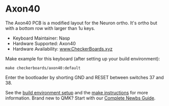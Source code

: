 # Axon40

The Axon40 PCB is a modified layout for the Neuron ortho. It's ortho but with a bottom row with larger than 1u keys. 

- Keyboard Maintainer: Nasp
- Hardware Supported: Axon40
- Hardware Availability: www.CheckerBoards.xyz

Make example for this keyboard (after setting up your build environment):

    make checkerboards/axon40:default

Enter the bootloader by shorting GND and RESET between switches 37 and 38.

See the [build environment setup](https://docs.qmk.fm/#/getting_started_build_tools) and the [make instructions](https://docs.qmk.fm/#/getting_started_make_guide) for more information. Brand new to QMK? Start with our [Complete Newbs Guide](https://docs.qmk.fm/#/newbs).
